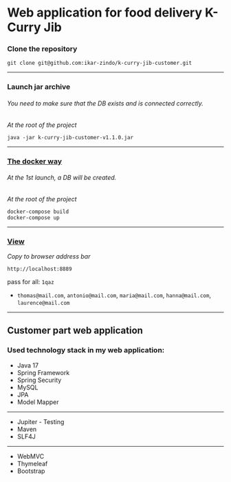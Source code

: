 # Web application for food delivery K-Curry Jib

### Clone the repository

```
git clone git@github.com:ikar-zindo/k-curry-jib-customer.git
```

---

### Launch jar archive

###### You need to make sure that the DB exists and is connected correctly.

*At the root of the project*

```
java -jar k-curry-jib-customer-v1.1.0.jar
```

---

### [The docker way](https://hub.docker.com/repository/docker/ikarzindo/k-curry-jib-customer-app/general)

###### At the 1st launch, a DB will be created.

*At the root of the project*

```
docker-compose build
docker-compose up
```

---

### [View](http://localhost:8889)

*Copy to browser address bar*

```
http://localhost:8889
```

pass for all: `1qaz`

- `thomas@mail.com`, `antonio@mail.com`, `maria@mail.com`, `hanna@mail.com`, `laurence@mail.com`

---

## Customer part web application

### Used technology stack in my web application:

- Java 17
- Spring Framework
- Spring Security
- MySQL
- JPA
- Model Mapper

---

- Jupiter - Testing
- Maven
- SLF4J

---

- WebMVC
- Thymeleaf
- Bootstrap